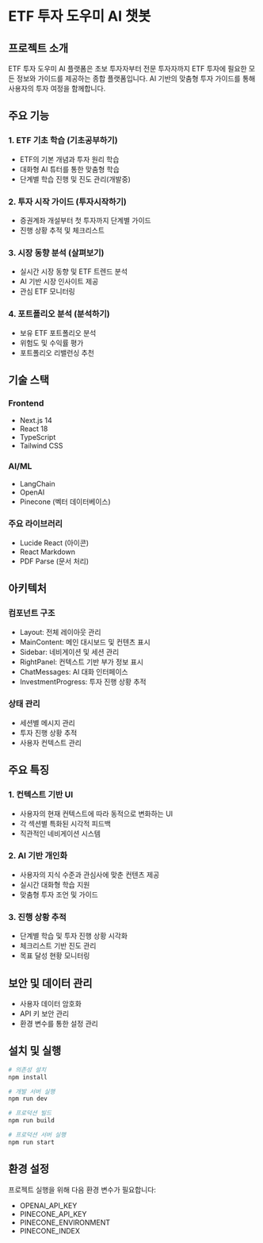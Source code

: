 # ETF 투자 도우미 AI 챗봇

## 프로젝트 소개
ETF 투자 도우미 AI 플랫폼은 초보 투자자부터 전문 투자자까지 ETF 투자에 필요한 모든 정보와 가이드를 제공하는 종합 플랫폼입니다. AI 기반의 맞춤형 투자 가이드를 통해 사용자의 투자 여정을 함께합니다.

## 주요 기능

### 1. ETF 기초 학습 (기초공부하기)
- ETF의 기본 개념과 투자 원리 학습
- 대화형 AI 튜터를 통한 맞춤형 학습
- 단계별 학습 진행 및 진도 관리(개발중)

### 2. 투자 시작 가이드 (투자시작하기)
- 증권계좌 개설부터 첫 투자까지 단계별 가이드
- 진행 상황 추적 및 체크리스트

### 3. 시장 동향 분석 (살펴보기)
- 실시간 시장 동향 및 ETF 트렌드 분석
- AI 기반 시장 인사이트 제공
- 관심 ETF 모니터링

### 4. 포트폴리오 분석 (분석하기)
- 보유 ETF 포트폴리오 분석
- 위험도 및 수익률 평가
- 포트폴리오 리밸런싱 추천

## 기술 스택

### Frontend
- Next.js 14
- React 18
- TypeScript
- Tailwind CSS

### AI/ML
- LangChain
- OpenAI
- Pinecone (벡터 데이터베이스)

### 주요 라이브러리
- Lucide React (아이콘)
- React Markdown
- PDF Parse (문서 처리)

## 아키텍처

### 컴포넌트 구조
- Layout: 전체 레이아웃 관리
- MainContent: 메인 대시보드 및 컨텐츠 표시
- Sidebar: 네비게이션 및 세션 관리
- RightPanel: 컨텍스트 기반 부가 정보 표시
- ChatMessages: AI 대화 인터페이스
- InvestmentProgress: 투자 진행 상황 추적

### 상태 관리
- 세션별 메시지 관리
- 투자 진행 상황 추적
- 사용자 컨텍스트 관리

## 주요 특징

### 1. 컨텍스트 기반 UI
- 사용자의 현재 컨텍스트에 따라 동적으로 변화하는 UI
- 각 섹션별 특화된 시각적 피드백
- 직관적인 네비게이션 시스템

### 2. AI 기반 개인화
- 사용자의 지식 수준과 관심사에 맞춘 컨텐츠 제공
- 실시간 대화형 학습 지원
- 맞춤형 투자 조언 및 가이드

### 3. 진행 상황 추적
- 단계별 학습 및 투자 진행 상황 시각화
- 체크리스트 기반 진도 관리
- 목표 달성 현황 모니터링

## 보안 및 데이터 관리
- 사용자 데이터 암호화
- API 키 보안 관리
- 환경 변수를 통한 설정 관리

## 설치 및 실행

```bash
# 의존성 설치
npm install

# 개발 서버 실행
npm run dev

# 프로덕션 빌드
npm run build

# 프로덕션 서버 실행
npm run start
```

## 환경 설정
프로젝트 실행을 위해 다음 환경 변수가 필요합니다:
- OPENAI_API_KEY
- PINECONE_API_KEY
- PINECONE_ENVIRONMENT
- PINECONE_INDEX

